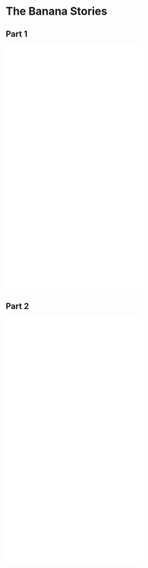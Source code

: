 # The Banana Stories

## Part 1

<iframe width="359" height="639" src="../m/part1.mp4" title="Video player1" frameborder="0" allow="accelerometer; autoplay; clipboard-write; encrypted-media; gyroscope; picture-in-picture" allowfullscreen></iframe>

## Part 2

<iframe width="359" height="639" src="../m/part2.mp4" title="Video player2" frameborder="0" allow="accelerometer; autoplay; clipboard-write; encrypted-media; gyroscope; picture-in-picture" allowfullscreen></iframe>
